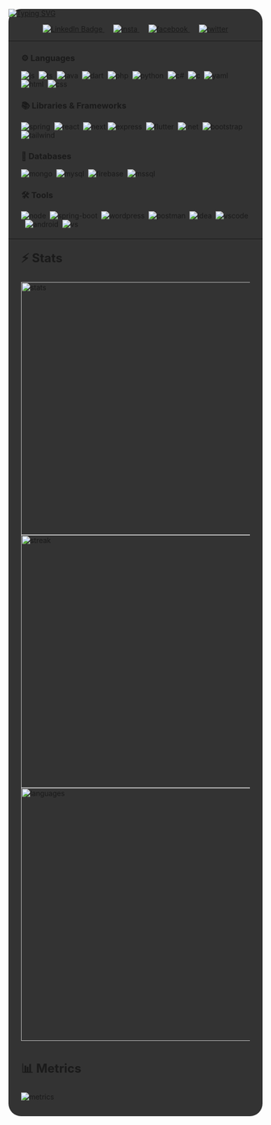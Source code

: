 <div style="background-color: #333333; border-radius: 25px">

[![Typing SVG](https://readme-typing-svg.demolab.com?font=Roboto&weight=900&size=30&duration=3000&pause=1000&color=056AFF&background=FFFFFF00&center=true&vCenter=true&width=435&lines=Hi+there+%F0%9F%91%8B%F0%9F%8F%BB%2C+I'm+Ravishan;Welcome+to+my+GitHub+profile)](https://git.io/typing-svg)

<div style="padding-left:50px;padding-right:50px;text-align:center;">

</div>

<!-- &nbsp;<div align="center">
  [![Spotify](https://novatorem.vercel.app/api/spotify?background_color=0d1117&border_color=ffffff)](https://open.spotify.com/user/31g6nidigzrhnxgkqf5xx34pbz2m)
</div> -->
<div style="text-align:center;">

<div style="display:inline;">
  <a href="https://www.linkedin.com/in/buddhima-wijesooriya-77a031212/">
    <img src="https://img.shields.io/badge/LinkedIn-0077B5?style=for-the-badge&logo=linkedin&logoColor=white" alt="LinkedIn Badge">
  </a>
  &emsp;
  <a href="https://www.instagram.com/buddhima_c_w/">
    <img src="https://img.shields.io/badge/Instagram-E4405F?style=for-the-badge&logo=instagram&logoColor=white" alt="insta">
  </a>
&emsp;
  <a href="https://web.facebook.com/profile.php?id=100075888475024">
    <img src="https://img.shields.io/badge/Facebook-1877F2?style=for-the-badge&logo=facebook&logoColor=white" alt="facebook">
  </a>
  &emsp;
  <a href="https://twitter.com/BuddhimaCW">
    <img src="https://img.shields.io/badge/Twitter-1DA1F2?style=for-the-badge&logo=twitter&logoColor=white" alt="twitter">
  </a> 
</div>

</div>

<hr style="margin-top:15px;"/>

<div style="margin-left:5%; margin-right:5%;">

<h3 >⚙️ Languages</h3>

<div style="display:inline;">
    <img src="https://img.shields.io/badge/JavaScript-F7DF1E.svg?style=for-the-badge&logo=JavaScript&logoColor=black" alt="js">&nbsp;
    <img src="https://img.shields.io/badge/TypeScript-3178C6.svg?style=for-the-badge&logo=TypeScript&logoColor=white" alt="ts">&nbsp;
    <img src="https://img.shields.io/badge/Java-ED8B00?style=for-the-badge&logo=openjdk&logoColor=white" alt="java">&nbsp;
    <img src="https://img.shields.io/badge/Dart-0175C2.svg?style=for-the-badge&logo=Dart&logoColor=white" alt="dart">&nbsp;
    <img src="https://img.shields.io/badge/PHP-777BB4.svg?style=for-the-badge&logo=PHP&logoColor=white" alt="php">&nbsp;
    <img src="https://img.shields.io/badge/Python-3776AB.svg?style=for-the-badge&logo=Python&logoColor=white" alt="python">&nbsp;
    <img src="https://img.shields.io/badge/C%20Sharp-512BD4.svg?style=for-the-badge&logo=C-Sharp&logoColor=white" alt="c#">&nbsp;
    <img src="https://img.shields.io/badge/C-A8B9CC.svg?style=for-the-badge&logo=C&logoColor=black" alt="c">&nbsp;
    <img src="https://img.shields.io/badge/YAML-CB171E.svg?style=for-the-badge&logo=YAML&logoColor=white" alt="yaml">&nbsp;
    <img src="https://img.shields.io/badge/HTML5-E34F26.svg?style=for-the-badge&logo=HTML5&logoColor=white" alt="html">&nbsp;
    <img src="https://img.shields.io/badge/CSS3-1572B6.svg?style=for-the-badge&logo=CSS3&logoColor=white" alt="css">&nbsp;
</div>

<h3 >📚 Libraries & Frameworks </h3>
<div style="display:inline;">
    <img src="https://img.shields.io/badge/Spring-6DB33F.svg?style=for-the-badge&logo=Spring&logoColor=white" alt="spring">&nbsp;
    <img src="https://img.shields.io/badge/React-61DAFB.svg?style=for-the-badge&logo=React&logoColor=black" alt="react">&nbsp;
    <img src="https://img.shields.io/badge/Next.js-000000.svg?style=for-the-badge&logo=nextdotjs&logoColor=white" alt="next">
    <img src="https://img.shields.io/badge/Express-000000.svg?style=for-the-badge&logo=Express&logoColor=white" alt="express">&nbsp;
    <img src="https://img.shields.io/badge/Flutter-02569B.svg?style=for-the-badge&logo=Flutter&logoColor=white" alt="flutter">&nbsp;
    <img src="https://img.shields.io/badge/.NET-512BD4.svg?style=for-the-badge&logo=dotnet&logoColor=white" alt=".net">&nbsp;
    <img src="https://img.shields.io/badge/Bootstrap-7952B3.svg?style=for-the-badge&logo=Bootstrap&logoColor=white" alt="bootstrap">&nbsp;
    <img src="https://img.shields.io/badge/Tailwind%20CSS-06B6D4.svg?style=for-the-badge&logo=Tailwind-CSS&logoColor=white" alt="tailwind">&nbsp;
</div>

<h3 >📁 Databases </h3>

<div style="display:inline;">
     <img src="https://img.shields.io/badge/MongoDB-47A248.svg?style=for-the-badge&logo=MongoDB&logoColor=white" alt="mongo">&nbsp;
    <img src="https://img.shields.io/badge/MySQL-4479A1.svg?style=for-the-badge&logo=MySQL&logoColor=white" alt="mysql">&nbsp;
    <img src="https://img.shields.io/badge/Firebase-FFCA28.svg?style=for-the-badge&logo=Firebase&logoColor=black" alt="firebase">&nbsp;
    <img src="https://img.shields.io/badge/Microsoft%20SQL%20Server-CC2927.svg?style=for-the-badge&logo=Microsoft-SQL-Server&logoColor=white" alt="mssql">&nbsp;

</div>

<h3 >🛠 Tools </h3>

<div style="display:inline;">
    <img src="https://img.shields.io/badge/Node.js-339933.svg?style=for-the-badge&logo=nodedotjs&logoColor=white" alt="node">&nbsp;
    <img src="https://img.shields.io/badge/Spring%20Boot-6DB33F.svg?style=for-the-badge&logo=Spring-Boot&logoColor=white" alt="spring-boot">&nbsp;
    <img src="https://img.shields.io/badge/WordPress-21759B.svg?style=for-the-badge&logo=WordPress&logoColor=white" alt="wordpress">&nbsp;
    <img src="https://img.shields.io/badge/Postman-FF6C37.svg?style=for-the-badge&logo=Postman&logoColor=white" alt="postman">&nbsp;
    <img src="https://img.shields.io/badge/IntelliJ%20IDEA-000000.svg?style=for-the-badge&logo=IntelliJ-IDEA&logoColor=white" alt="idea">&nbsp;
    <img src="https://img.shields.io/badge/Visual%20Studio%20Code-007ACC.svg?style=for-the-badge&logo=Visual-Studio-Code&logoColor=white" alt="vscode">&nbsp;
    <img src="https://img.shields.io/badge/Android%20Studio-3DDC84.svg?style=for-the-badge&logo=Android-Studio&logoColor=white" alt="android">&nbsp;
    <img src="https://img.shields.io/badge/Visual%20Studio-5C2D91.svg?style=for-the-badge&logo=Visual-Studio&logoColor=white" alt="vs">&nbsp;
</div>

</div>

<hr style="margin-top:20px;"/>

<div style="margin-left:5%; margin-right:5%;">


<p style="font-size:24px;font-weight:bold;margin-top:20px;">⚡️ Stats</p>

<div>
    <img src="https://github-readme-stats.vercel.app/api?username=ravishan-tharindu&show_icons=true&theme=holi" alt="stats" style="width:500px;">
    <img src="https://streak-stats.demolab.com/?user=ravishan-tharindu&theme=holi-theme" alt="streak" style="width:500px;">
    <img src="https://github-readme-stats.vercel.app/api/top-langs/?username=ravishan-tharindu&layout=donut&theme=holi&langs_count=5" alt="languages" style="width:500px;">
</div>

</br>
<p style="font-size:24px;font-weight:bold;margin-top:20px;">📊 Metrics</p>

<div style="padding-bottom:30px;">
  
<img src="https://metrics.lecoq.io/ravishan-tharindu" alt="metrics"> 

</div>
